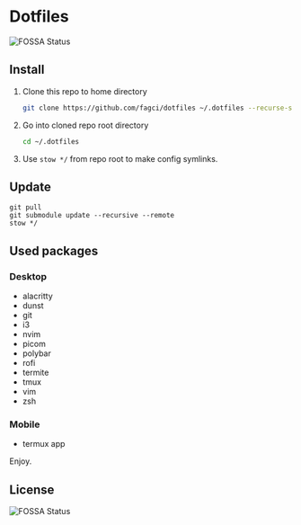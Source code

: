 # Dotfiles

![FOSSA Status](https://app.fossa.com/api/projects/git%2Bgithub.com%2Ffagcinsk%2Fdotfiles.svg?type=shield)

## Install

1. Clone this repo to home directory
    ```sh
    git clone https://github.com/fagci/dotfiles ~/.dotfiles --recurse-submodules
    ```
1. Go into cloned repo root directory
    ```sh
    cd ~/.dotfiles
    ```
1. Use `stow */` from repo root to make config symlinks.

## Update

```
git pull
git submodule update --recursive --remote
stow */
```

## Used packages

### Desktop

- alacritty
- dunst
- git
- i3
- nvim
- picom
- polybar
- rofi
- termite
- tmux
- vim
- zsh

### Mobile

- termux app

Enjoy.

## License

![FOSSA Status](https://app.fossa.com/api/projects/git%2Bgithub.com%2Ffagcinsk%2Fdotfiles.svg?type=shield)
